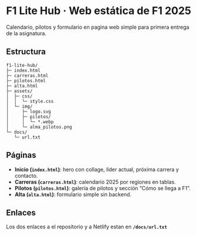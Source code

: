 # F1 Lite Hub · Web estática de F1 2025
Calendario, pilotos y formulario en pagina web simple para primera entrega de la asignatura.

## Estructura
```
f1-lite-hub/
├─ index.html
├─ carreras.html
├─ pilotos.html
├─ alta.html
├─ assets/
│  ├─ css/
│  │  └─ style.css
│  └─ img/
│     ├─ logo.svg
│     ├─ pilotos/
│     │  └─ *.webp
│     └─ alma_pilotos.png
└─ docs/
   └─ url.txt
```

## Páginas
- **Inicio (`index.html`)**: hero con collage, líder actual, próxima carrera y contacto.
- **Carreras (`carreras.html`)**: calendario 2025 por regiones en tablas.
- **Pilotos (`pilotos.html`)**: galería de pilotos y sección “Cómo se llega a F1”.
- **Alta (`alta.html`)**: formulario simple sin backend.

## Enlaces
Los dos enlaces a el repositorio y a Netlify estan en **`/docs/url.txt`**